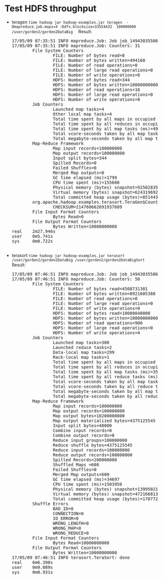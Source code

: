 <h1>Test HDFS throughput</h1>
<ul>
<li>
teragen <code>time hadoop jar hadoop-examples.jar teragen  -Dmapreduce.job.maps=4 -Ddfs.blocksize=33554432  100000000 /user/gorden2/gorden2DataBig  </code>
Result:
<pre>
17/05/09 07:35:51 INFO mapreduce.Job: Job job_1494303558603_0009 completed successfully
17/05/09 07:35:51 INFO mapreduce.Job: Counters: 31
        File System Counters
                FILE: Number of bytes read=0
                FILE: Number of bytes written=494168
                FILE: Number of read operations=0
                FILE: Number of large read operations=0
                FILE: Number of write operations=0
                HDFS: Number of bytes read=344
                HDFS: Number of bytes written=10000000000
                HDFS: Number of read operations=16
                HDFS: Number of large read operations=0
                HDFS: Number of write operations=8
        Job Counters 
                Launched map tasks=4
                Other local map tasks=4
                Total time spent by all maps in occupied slots (ms)=491017
                Total time spent by all reduces in occupied slots (ms)=0
                Total time spent by all map tasks (ms)=491017
                Total vcore-seconds taken by all map tasks=491017
                Total megabyte-seconds taken by all map tasks=502801408
        Map-Reduce Framework
                Map input records=100000000
                Map output records=100000000
                Input split bytes=344
                Spilled Records=0
                Failed Shuffles=0
                Merged Map outputs=0
                GC time elapsed (ms)=1799
                CPU time spent (ms)=155600
                Physical memory (bytes) snapshot=925028352
                Virtual memory (bytes) snapshot=6243196928
                Total committed heap usage (bytes)=851443712
        org.apache.hadoop.examples.terasort.TeraGen$Counters
                CHECKSUM=214760662691937609
        File Input Format Counters 
                Bytes Read=0
        File Output Format Counters 
                Bytes Written=10000000000
real    2m27.946s
user    0m5.741s
sys     0m0.722s

</pre>
</li>

<li>
terasort <code>time hadoop jar hadoop-examples.jar terasort /user/gorden2/gorden2DataBig /user/gorden2/gorden2DataBigSort  </code>
Result:
<pre>
17/05/09 07:46:51 INFO mapreduce.Job: Job job_1494303558603_0010 completed successfully
17/05/09 07:46:51 INFO mapreduce.Job: Counters: 50
        File System Counters
                FILE: Number of bytes read=4508731301
                FILE: Number of bytes written=8921605388
                FILE: Number of read operations=0
                FILE: Number of large read operations=0
                FILE: Number of write operations=0
                HDFS: Number of bytes read=10000048000
                HDFS: Number of bytes written=10000000000
                HDFS: Number of read operations=906
                HDFS: Number of large read operations=0
                HDFS: Number of write operations=4
        Job Counters 
                Launched map tasks=300
                Launched reduce tasks=2
                Data-local map tasks=299
                Rack-local map tasks=1
                Total time spent by all maps in occupied slots (ms)=3532576
                Total time spent by all reduces in occupied slots (ms)=356713
                Total time spent by all map tasks (ms)=3532576
                Total time spent by all reduce tasks (ms)=356713
                Total vcore-seconds taken by all map tasks=3532576
                Total vcore-seconds taken by all reduce tasks=356713
                Total megabyte-seconds taken by all map tasks=3617357824
                Total megabyte-seconds taken by all reduce tasks=365274112
        Map-Reduce Framework
                Map input records=100000000
                Map output records=100000000
                Map output bytes=10200000000
                Map output materialized bytes=4375125545
                Input split bytes=48000
                Combine input records=0
                Combine output records=0
                Reduce input groups=100000000
                Reduce shuffle bytes=4375125545
                Reduce input records=100000000
                Reduce output records=100000000
                Spilled Records=200000000
                Shuffled Maps =600
                Failed Shuffles=0
                Merged Map outputs=600
                GC time elapsed (ms)=34697
                CPU time spent (ms)=1503950
                Physical memory (bytes) snapshot=139950211072
                Virtual memory (bytes) snapshot=472166813696
                Total committed heap usage (bytes)=170772135936
        Shuffle Errors
                BAD_ID=0
                CONNECTION=0
                IO_ERROR=0
                WRONG_LENGTH=0
                WRONG_MAP=0
                WRONG_REDUCE=0
        File Input Format Counters 
                Bytes Read=10000000000
        File Output Format Counters 
                Bytes Written=10000000000
17/05/09 07:46:51 INFO terasort.TeraSort: done
real    6m6.390s
user    0m9.089s
sys     0m0.931s
</pre>
</li>
</ul>

